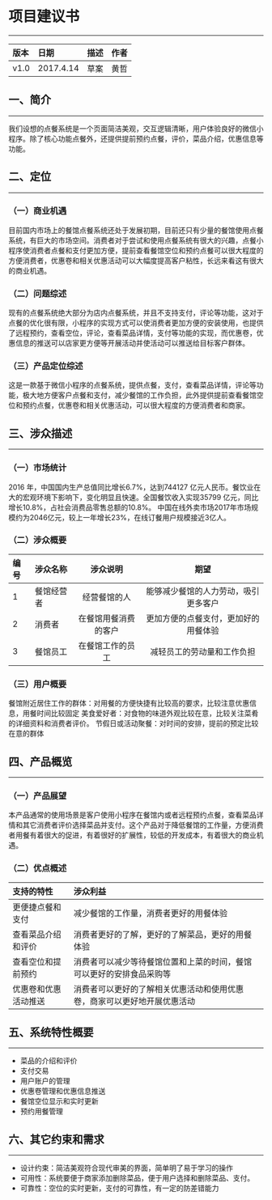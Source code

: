 # 项目建议书

-------------------
| 版本      |  日期     | 描述  |  作者 |
| :-----   | :-------- | :--: | :--:  |
| v1.0     | 2017.4.14 | 草案  | 黄哲  |

## 一、简介

-------------------
我们设想的点餐系统是一个页面简洁美观，交互逻辑清晰，用户体验良好的微信小程序。除了核心功能点餐外，还提供提前预约点餐，评价，菜品介绍，优惠信息等功能。

## 二、定位

-------------------

### （一）商业机遇

目前国内市场上的餐馆点餐系统还处于发展初期，目前还只有少量的餐馆使用点餐系统，有巨大的市场空间。消费者对于尝试和使用点餐系统有很大的兴趣，点餐小程序使消费者点餐和支付更加方便，提前查看餐馆空位和预约点餐可以很大程度的方便消费者，优惠卷和相关优惠活动可以大幅度提高客户粘性，长远来看这有很大的商业机遇。

### （二）问题综述

现有的点餐系统绝大部分为店内点餐系统，并且不支持支付，评论等功能，这对于点餐的优化很有限，小程序的实现方式可以使消费者更加方便的安装使用，也提供了远程预约，查看空位，评论，查看菜品详情，支付等功能的实现，而优惠卷，优惠信息的推送可以店家更方便等开展活动并使活动可以推送给目标客户群体。

### （三）产品定位综述

这是一款基于微信小程序的点餐系统，提供点餐，支付，查看菜品详情，评论等功能，极大地方便客户点餐和支付，减少餐馆的工作负担，此外提供提前查看餐馆空位和预约点餐，优惠卷和相关优惠活动，可以很大程度的方便消费者和商家。

## 三、涉众描述

-------------------

### （一）市场统计

2016 年，中国国内生产总值同比增长6.7%，达到744127 亿元人民币。餐饮业在大的宏观环境下影响下，变化明显且快速。全国餐饮收入实现35799 亿元，同比增长10.8%，占社会消费品零售总额的10.8%。
中国在线外卖市场2017年市场规模约为2046亿元，较上一年增长23%，在线订餐用户规模接近3亿人。

### （二）涉众概要

| 编号   |  涉众名称     | 涉众说明     |  期望 |
| :-----| :--------    | :--:        | :--: |
| 1     | 餐馆经营者     |  经营餐馆的人 | 能够减少餐馆的人力劳动，吸引更多客户  |
| 2     | 消费者        |  在餐馆用餐消费的客户 | 更加方便的点餐支付，更加好的用餐体验  |
| 3     | 餐馆员工      |  在餐馆工作的员工 | 减轻员工的劳动量和工作负担  |

### （三）用户概要

餐馆附近居住工作的群体：对用餐的方便快捷有比较高的要求，比较注意优惠信息，用餐时间比较固定
美食爱好者：对食物的味道外观比较在意，比较关注菜肴的详细资料和消费者评价。
节假日或活动聚餐：对时间的安排，提前的预定比较在意的群体

## 四、产品概览

-------------------

### （一）产品展望

本产品通常的使用场景是客户使用小程序在餐馆内或者远程预约点餐，查看菜品详情和其它消费者评价选择菜品并支付。这个产品对于降低餐馆的工作量，方便消费者用餐有着很大的促进，有着很好的扩展性，较低的开发成本，有着很大的商业机遇。

### （二）优点概述

| 支持的特性|  涉众利益    |
| :-----| :--------    | 
| 更便捷点餐和支付    | 减少餐馆的工作量，消费者更好的用餐体验     |
| 查看菜品介绍和评价     | 消费者更好的了解，更好的了解菜品，更好的用餐体验        |
| 查看空位和提前预约     | 消费者可以减少等待餐馆位置和上菜的时间，餐馆可以更好的安排食品采购等      |
|优惠卷和优惠活动推送|消费者可以更好的了解相关优惠活动和使用优惠卷，商家可以更好地开展优惠活动|

## 五、系统特性概要

-------------------

- 菜品的介绍和评价
- 支付交易
- 用户账户的管理
- 优惠卷管理和优惠信息推送
- 餐馆空位显示和实时更新
- 预约用餐管理

## 六、其它约束和需求

-------------------

- 设计约束：简洁美观符合现代审美的界面，简单明了易于学习的操作
- 可用性：系统要便于商家添加删除菜品，便于用户选择和删除菜品、支付。
- 可靠性：空位的实时更新，支付的可靠性，有一定的防差错能力